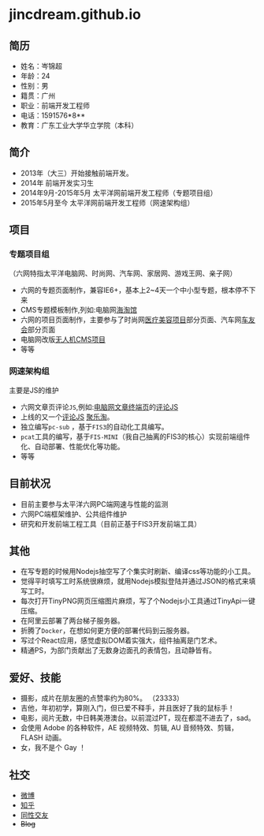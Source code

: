 # jincdream.github.io
## 简历

- 姓名：岑锦超
- 年龄：24
- 性别：男
- 籍贯：广州
- 职业：前端开发工程师
- 电话：1591576\*8\*\*
- 教育：广东工业大学华立学院（本科）

## 简介

* 2013年（大三）开始接触前端开发。
* 2014年 前端开发实习生
* 2014年9月-2015年5月 太平洋网前端开发工程师（专题项目组）
* 2015年5月至今 太平洋网前端开发工程师（网速架构组）

## 项目

### 专题项目组

（六网特指太平洋电脑网、时尚网、汽车网、家居网、游戏王网、亲子网）

- 六网的专题页面制作，兼容IE6+，基本上2~4天一个中小型专题，根本停不下来
- CMS专题模板制作,列如:电脑网[海淘馆](http://best.pconline.com.cn/haitao/jp)
- 六网的项目页面制作，主要参与了时尚网[医疗美容项目](http://plastic.pclady.com.cn/)部分页面、汽车网[车友会](http://club.pcauto.com.cn/)部分页面
- 电脑网改版[无人机CMS项目](http://drone.pconline.com.cn/)
- 等等

### 网速架构组

主要是JS的维护

- 六网文章页评论``JS``,例如:[电脑网文章终端页](http://mobile.pconline.com.cn/669/6693098.html)的[评论JS](http://js.3conline.com/pconline/common/js/cmt.js)
- 上线的又一个[评论JS](http://js.3conline.com/js/common/modules/cmt.js) [聚乐淘](http://buy.pconline.com.cn/discount/549/)。
- 独立编写`pc-sub` ，基于`FIS3`的自动化工具编写。
- `pcat`工具的编写，基于`FIS-MINI`（我自己抽离的FIS3的核心）实现前端组件化、自动部署、性能优化等功能。
- 等等

## 目前状况
- 目前主要参与太平洋六网PC端网速与性能的监测
- 六网PC端框架维护、公共组件维护
- 研究和开发前端工程工具（目前正基于FIS3开发前端工具）

## 其他
- 在写专题的时候用Nodejs抽空写了个集实时刷新、编译css等功能的小工具。
- 觉得平时填写工时系统很麻烦，就用Nodejs模拟登陆并通过JSON的格式来填写工时。
- 每次打开TinyPNG网页压缩图片麻烦，写了个Nodejs小工具通过TinyApi一键压缩。
- 在阿里云部署了两台梯子服务器。
- 折腾了`Docker`，在想如何更方便的部署代码到云服务器。
- 写过个React应用，感觉虚拟DOM着实强大，组件抽离是门艺术。
- 精通PS，为部门贡献出了无数身边面孔的表情包，且动静皆有。

## 爱好、技能
- 摄影，成片在朋友圈的点赞率约为80%。 （23333）
- 吉他，年初初学，算刚入门，但已爱不释手，并且医好了我的鼠标手！
- 电影，阅片无数，中日韩美港澳台。以前混过PT，现在都混不进去了，sad。
- 会使用 Adobe 的各种软件，AE 视频特效、剪辑, AU 音频特效、剪辑，FLASH 动画。
- 女，我不是个 Gay ！

## 社交
- [微博](http://weibo.com/275727449)
- [知乎](http://www.zhihu.com/people/cen-jin-chao)
- [同性交友](https://github.com/jincdream/)
- ~~Blog~~
